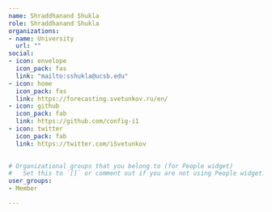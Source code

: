 ```yaml
---
name: Shraddhanand Shukla
role: Shraddhanand Shukla
organizations:
- name: University 
  url: ""
social:
- icon: envelope
  icon_pack: fas
  link: "mailto:sshukla@ucsb.edu"
- icon: home
  icon_pack: fas
  link: https://forecasting.svetunkov.ru/en/
- icon: github
  icon_pack: fab
  link: https://github.com/config-i1
- icon: twitter
  icon_pack: fab
  link: https://twitter.com/iSvetunkov

  
# Organizational groups that you belong to (for People widget)
#   Set this to `[]` or comment out if you are not using People widget.  
user_groups:
- Member

---
```


